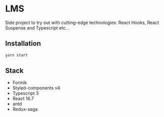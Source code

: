 # LMS 

Side project to try out with cutting-edge technologies: React Hooks, React Suspense and Typescript etc...

## Installation

```bash
yarn start
```

## Stack

- Formik
- Styled-components v4
- Typescript 3
- React 16.7 
- antd
- Redux-saga
